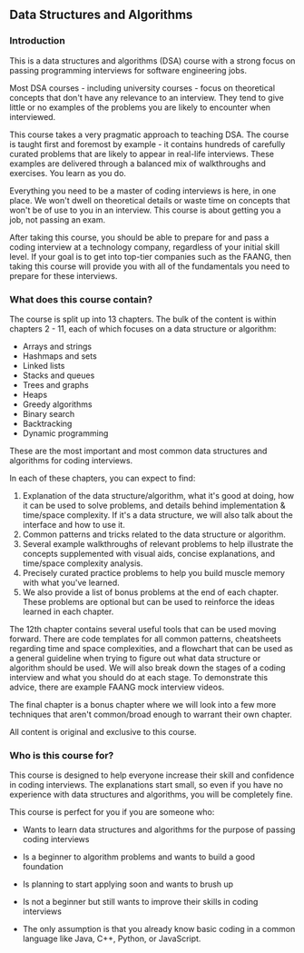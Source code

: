 
## Data Structures and Algorithms

### Introduction

This is a data structures and algorithms (DSA) course with a strong focus on passing programming interviews for software engineering jobs.

Most DSA courses - including university courses - focus on theoretical concepts that don't have any relevance to an interview. They tend to give little or no examples of the problems you are likely to encounter when interviewed.

This course takes a very pragmatic approach to teaching DSA. The course is taught first and foremost by example - it contains hundreds of carefully curated problems that are likely to appear in real-life interviews. These examples are delivered through a balanced mix of walkthroughs and exercises. You learn as you do.

Everything you need to be a master of coding interviews is here, in one place. We won't dwell on theoretical details or waste time on concepts that won't be of use to you in an interview. This course is about getting you a job, not passing an exam.

After taking this course, you should be able to prepare for and pass a coding interview at a technology company, regardless of your initial skill level. If your goal is to get into top-tier companies such as the FAANG, then taking this course will provide you with all of the fundamentals you need to prepare for these interviews.

### What does this course contain?

The course is split up into 13 chapters. The bulk of the content is within chapters 2 - 11, each of which focuses on a data structure or algorithm:

* Arrays and strings
* Hashmaps and sets
* Linked lists
* Stacks and queues
* Trees and graphs
* Heaps
* Greedy algorithms
* Binary search
* Backtracking
* Dynamic programming

These are the most important and most common data structures and algorithms for coding interviews.

In each of these chapters, you can expect to find:

1.  Explanation of the data structure/algorithm, what it's good at doing, how it can be used to solve problems, and details behind implementation & time/space complexity. If it's a data structure, we will also talk about the interface and how to use it.
2. Common patterns and tricks related to the data structure or algorithm.
3. Several example walkthroughs of relevant problems to help illustrate the concepts supplemented with visual aids, concise explanations, and time/space complexity analysis.
4. Precisely curated practice problems to help you build muscle memory with what you've learned.
5. We also provide a list of bonus problems at the end of each chapter. These problems are optional but can be used to reinforce the ideas learned in each chapter.

The 12th chapter contains several useful tools that can be used moving forward. There are code templates for all common patterns, cheatsheets regarding time and space complexities, and a flowchart that can be used as a general guideline when trying to figure out what data structure or algorithm should be used. We will also break down the stages of a coding interview and what you should do at each stage. To demonstrate this advice, there are example FAANG mock interview videos.

The final chapter is a bonus chapter where we will look into a few more techniques that aren't common/broad enough to warrant their own chapter.

All content is original and exclusive to this course.

### Who is this course for?

This course is designed to help everyone increase their skill and confidence in coding interviews. The explanations start small, so even if you have no experience with data structures and algorithms, you will be completely fine.

This course is perfect for you if you are someone who:

* Wants to learn data structures and algorithms for the purpose of passing coding interviews
* Is a beginner to algorithm problems and wants to build a good foundation
* Is planning to start applying soon and wants to brush up
* Is not a beginner but still wants to improve their skills in coding interviews

* The only assumption is that you already know basic coding in a common language like Java, C++, Python, or JavaScript.